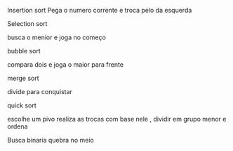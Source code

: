 Insertion sort
Pega o numero corrente e troca pelo da esquerda

Selection sort

busca o menior e joga no começo

bubble sort 

compara dois e joga o maior para frente

merge sort

divide para conquistar 

quick sort

escolhe um pivo realiza as trocas com base nele , dividir em grupo menor e ordena

Busca binaria quebra no meio
